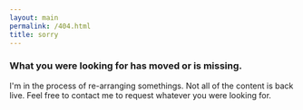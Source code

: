 ```yaml
---
layout: main
permalink: /404.html
title: sorry
---
```



### What you were looking for has moved or is missing.

I'm in the process of re-arranging somethings.  Not all of the content is back live.  Feel free to contact me to request whatever you were looking for.
